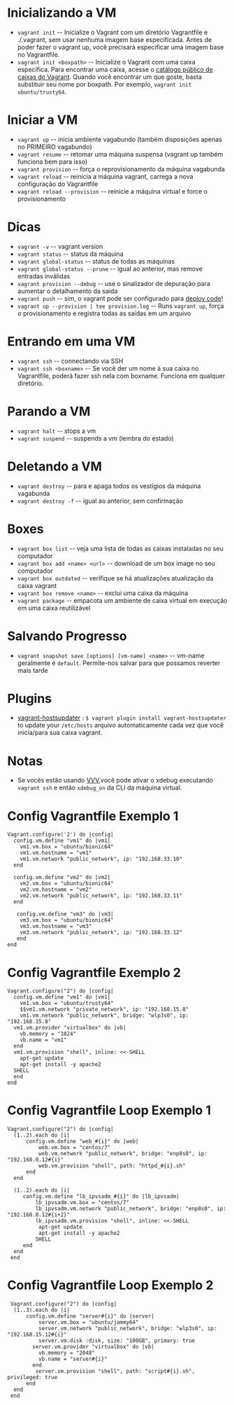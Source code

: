 # Inicializando a VM
- `vagrant init`           -- Inicialize o Vagrant com um diretório Vagrantfile e ./.vagrant, sem usar nenhuma imagem base especificada. Antes de poder fazer o vagrant up, você precisará especificar uma imagem base no Vagrantfile.
- `vagrant init <boxpath>` -- Inicialize o Vagrant com uma caixa específica. Para encontrar uma caixa, acesse o [catálogo público de caixas do Vagrant](https://app.vagrantup.com/boxes/search). Quando você encontrar um que goste, basta substituir seu nome por boxpath. Por exemplo, `vagrant init ubuntu/trusty64`.


# Iniciar a VM
- `vagrant up`                  -- inicia ambiente vagabundo (também disposições apenas no PRIMEIRO vagabundo)
- `vagrant resume`              -- retomar uma máquina suspensa (vagrant up também funciona bem para isso)
- `vagrant provision`           -- força o reprovisionamento da máquina vagabunda
- `vagrant reload`              -- reinicia a máquina vagrant, carrega a nova configuração do Vagrantfile
- `vagrant reload --provision`  -- reinicie a máquina virtual e force o provisionamento

# Dicas
- `vagrant -v`                    -- vagrant version
- `vagrant status`                -- status da máquina
- `vagrant global-status`         -- status de todas as máquinas
- `vagrant global-status --prune` -- igual ao anterior, mas remove entradas inválidas
- `vagrant provision --debug`     -- use o sinalizador de depuração para aumentar o detalhamento da saída
- `vagrant push`                  -- sim, o vagrant pode ser configurado para [deploy code](http://docs.vagrantup.com/v2/push/index.html)!
- `vagrant up --provision | tee provision.log`  -- Runs `vagrant up`, força o provisionamento e registra todas as saídas em um arquivo

# Entrando em uma VM 
- `vagrant ssh`           -- connectando via SSH
- `vagrant ssh <boxname>` -- Se você der um nome à sua caixa no Vagrantfile, poderá fazer ssh nela com boxname. Funciona em qualquer diretório.

# Parando a VM
- `vagrant halt`        -- stops a vm
- `vagrant suspend`     -- suspends a vm (lembra do estado)

# Deletando a VM
- `vagrant destroy`     -- para e apaga todos os vestígios da máquina vagabunda
- `vagrant destroy -f`   -- igual ao anterior, sem confirmação

# Boxes
- `vagrant box list`              -- veja uma lista de todas as caixas instaladas no seu computador
- `vagrant box add <name> <url>`  -- download de um box image no seu computador
- `vagrant box outdated`          -- verifique se há atualizações atualização da caixa vagrant
- `vagrant box remove <name>`   -- exclui uma caixa da máquina
- `vagrant package`               -- empacota um ambiente de caixa virtual em execução em uma caixa reutilizável

# Salvando Progresso
- `vagrant snapshot save [options] [vm-name] <name>` -- vm-name geralmente é `default`. Permite-nos salvar para que possamos reverter mais tarde

# Plugins
- [vagrant-hostsupdater](https://github.com/cogitatio/vagrant-hostsupdater) : `$ vagrant plugin install vagrant-hostsupdater` to update your `/etc/hosts` arquivo automaticamente cada vez que você inicia/para sua caixa vagrant.

# Notas
- Se vocês estão usando [VVV](https://github.com/varying-vagrant-vagrants/vvv/),você pode ativar o xdebug executando `vagrant ssh` e então `xdebug_on` da CLI da máquina virtual.

# Config Vagrantfile Exemplo 1 

    Vagrant.configure('2') do |config|
      config.vm.define "vm1" do |vm1|
        vm1.vm.box = "ubuntu/bionic64"
        vm1.vm.hostname = "vm1"
        vm1.vm.network "public_network", ip: "192.168.33.10"
      end

      config.vm.define "vm2" do |vm2|
        vm2.vm.box = "ubuntu/bionic64"
        vm2.vm.hostname = "vm2"
        vm2.vm.network "public_network", ip: "192.168.33.11"
      end
      
       config.vm.define "vm3" do |vm3|
        vm3.vm.box = "ubuntu/bionic64"
        vm3.vm.hostname = "vm3"
        vm3.vm.network "public_network", ip: "192.168.33.12"
       end
    end

# Config Vagrantfile Exemplo 2 

    Vagrant.configure("2") do |config|
      config.vm.define "vm1" do |vm1|
        vm1.vm.box = "ubuntu/trusty64"
        $$vm1.vm.network "private_network", ip: "192.168.15.8"
        vm1.vm.network "public_network", bridge: "wlp3s0", ip: "192.168.15.8"
      vm1.vm.provider "virtualbox" do |vb|
        vb.memory = "1024"
        vb.name = "vm1"
      end
      vm1.vm.provision "shell", inline: <<-SHELL
        apt-get update
        apt-get install -y apache2
      SHELL
      end
    end

# Config Vagrantfile Loop Exemplo 1 

    Vagrant.configure("2") do |config|
      (1..2).each do |i|
          config.vm.define "web_#{i}" do |web|
              web.vm.box = "centos/7"
              web.vm.network "public_network", bridge: "enp8s0", ip: "192.168.0.12#{i}"
              web.vm.provision "shell", path: "httpd_#{i}.sh"
          end
      end
  
      (1..2).each do |i|
         config.vm.define "lb_ipvsadm_#{i}" do |lb_ipvsadm|
             lb_ipvsadm.vm.box = "centos/7"
             lb_ipvsadm.vm.network "public_network", bridge: "enp8s0", ip: "192.168.0.12#{i+2}"
             lb_ipvsadm.vm.provision "shell", inline: <<-SHELL
              apt-get update
              apt-get install -y apache2
             SHELL
         end
      end
     end


# Config Vagrantfile Loop Exemplo 2

     Vagrant.configure("2") do |config|
      (1..3).each do |i|
          config.vm.define "server#{i}" do |server|
              server.vm.box = "ubuntu/jammy64"
              server.vm.network "public_network", bridge: "wlp3s0", ip: "192.168.15.12#{i}"
              server.vm.disk :disk, size: "100GB", primary: true
            server.vm.provider "virtualbox" do |vb|
              vb.memory = "2048"
              vb.name = "server#{i}"
            end
             server.vm.provision "shell", path: "script#{i}.sh", privileged: true
          end
      end
     end

